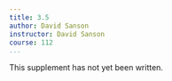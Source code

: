 ```yaml
---
title: 3.5
author: David Sanson
instructor: David Sanson
course: 112
...
```


This supplement has not yet been written.
